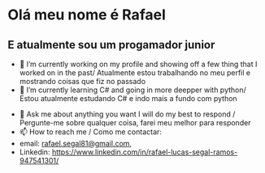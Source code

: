 # Olá meu nome é Rafael
## E atualmente sou um progamador junior

- 🔭 I’m currently working on my profile and showing off a few thing that I worked on in the past/ Atualmente estou trabalhando no meu perfil e mostrando coisas que fiz no passado
- 🌱 I’m currently learning C# and going in more deepper with python/ Estou atualmente estudando C# e indo mais a fundo com python
<!-- - 👯 I’m looking to collaborate on ...
- 🤔 I’m looking for help with ...
- ⚡ Fun fact: ... -->
- 💬 Ask me about anything you want I will do my best to respond / Pergunte-me sobre qualquer coisa, farei meu melhor para responder
- 📫 How to reach me / Como me contactar:
- email: rafael.segal81@gmail.com,
- Linkedin: https://www.linkedin.com/in/rafael-lucas-segal-ramos-947541301/

